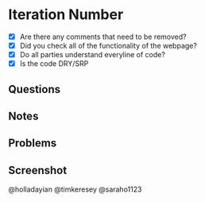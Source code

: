 # Iteration Number

- [x] Are there any comments that need to be removed?
- [x] Did you check all of the functionality of the webpage?
- [x] Do all parties understand everyline of code?
- [x] Is the code DRY/SRP

## Questions

## Notes

## Problems

## Screenshot




@holladayian
@timkeresey
@saraho1123
